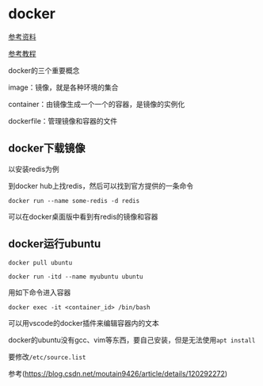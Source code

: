 # docker



[参考资料](https://vuepress.mirror.docker-practice.com/)

[参考教程](https://www.bilibili.com/video/BV11L411g7U1/)

docker的三个重要概念

image：镜像，就是各种环境的集合

container：由镜像生成一个一个的容器，是镜像的实例化

dockerfile：管理镜像和容器的文件

## docker下载镜像

以安装redis为例

到docker hub上找redis，然后可以找到官方提供的一条命令

```shell
docker run --name some-redis -d redis
```

可以在docker桌面版中看到有redis的镜像和容器

## docker运行ubuntu

```shell
docker pull ubuntu 
```

```shell
docker run -itd --name myubuntu ubuntu
```

用如下命令进入容器

```
docker exec -it <container_id> /bin/bash
```

可以用vscode的docker插件来编辑容器内的文本

docker的ubuntu没有gcc、vim等东西，要自己安装，但是无法使用`apt install`

要修改`/etc/source.list`

参考(https://blog.csdn.net/moutain9426/article/details/120292272)


